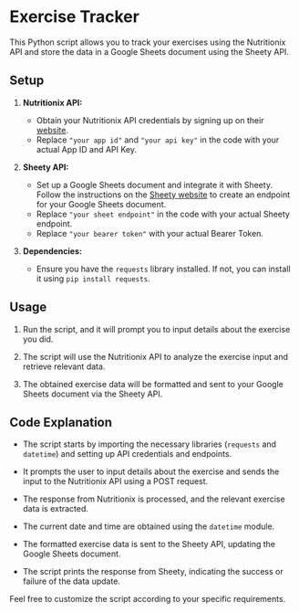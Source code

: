 # Exercise Tracker

This Python script allows you to track your exercises using the Nutritionix API and store the data in a Google Sheets document using the Sheety API.

## Setup

1. **Nutritionix API:**
    - Obtain your Nutritionix API credentials by signing up on their [website](https://www.nutritionix.com/business/api).
    - Replace `"your app id"` and `"your api key"` in the code with your actual App ID and API Key.

2. **Sheety API:**
    - Set up a Google Sheets document and integrate it with Sheety. Follow the instructions on the [Sheety website](https://sheety.co/) to create an endpoint for your Google Sheets document.
    - Replace `"your sheet endpoint"` in the code with your actual Sheety endpoint.
    - Replace `"your bearer token"` with your actual Bearer Token.

3. **Dependencies:**
    - Ensure you have the `requests` library installed. If not, you can install it using `pip install requests`.

## Usage

1. Run the script, and it will prompt you to input details about the exercise you did.

2. The script will use the Nutritionix API to analyze the exercise input and retrieve relevant data.

3. The obtained exercise data will be formatted and sent to your Google Sheets document via the Sheety API.

## Code Explanation

- The script starts by importing the necessary libraries (`requests` and `datetime`) and setting up API credentials and endpoints.

- It prompts the user to input details about the exercise and sends the input to the Nutritionix API using a POST request.

- The response from Nutritionix is processed, and the relevant exercise data is extracted.

- The current date and time are obtained using the `datetime` module.

- The formatted exercise data is sent to the Sheety API, updating the Google Sheets document.

- The script prints the response from Sheety, indicating the success or failure of the data update.

Feel free to customize the script according to your specific requirements.
